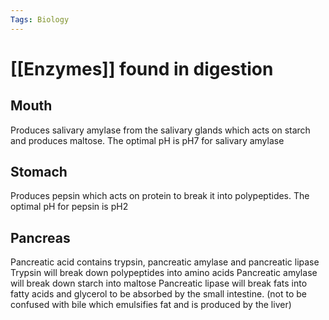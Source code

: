 ```yaml
---
Tags: Biology
---
```

# [[Enzymes]] found in digestion
## Mouth
Produces salivary amylase from the salivary glands which acts on starch and produces maltose.
The optimal pH is pH7 for salivary amylase
## Stomach
Produces pepsin which acts on protein to break it into polypeptides.
The optimal pH for pepsin is pH2
## Pancreas
Pancreatic acid contains trypsin, pancreatic amylase and pancreatic lipase
Trypsin will break down polypeptides into amino acids
Pancreatic amylase will break down starch into maltose
Pancreatic lipase will break fats into fatty acids and glycerol to be absorbed by the small intestine. (not to be confused with bile which emulsifies fat and is produced by the liver)